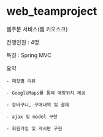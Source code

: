# web_teamproject

웹주문 서비스(웹 키오스크)

진행인원 : 4명

특징 : Spring MVC

요약

    - 매장별 리뷰
    
    - GoogleMaps를 통해 매장위치 제공
    
    - 장바구니, 구매내역 및 결제
    
    - ajax 및 model 구현
    
    - 회원가입 및 게시판 구현
    
